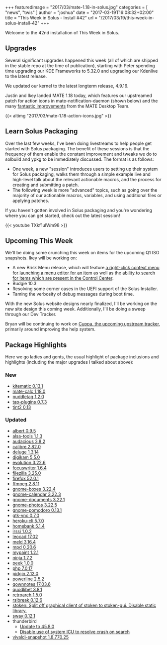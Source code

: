 +++
featuredimage = "2017/03/mate-1.18-in-solus.jpg"
categories = [
"news", 
"twis"
]
author = "joshua"
date = "2017-03-19T16:08:32+02:00"
title = "This Week in Solus - Install #42"
url = "/2017/03/19/this-week-in-solus-install-42"
+++

Welcome to the 42nd installation of This Week in Solus.

## Upgrades

Several significant upgrades happened this week (all of which are shipped in the stable repo at the time of publication), starting with Peter spending time upgrading our KDE Frameworks to 5.32.0 and upgrading our Kdenlive to the latest release.

We updated our kernel to the latest longterm release, 4.9.16.

Justin and Ikey landed MATE 1.18 today, which features our upstreamed patch for action icons in mate-notification-daemon (shown below) and the many [fantastic improvements](https://mate-desktop.org/blog/2017-03-13-mate-1-18-released/) from the MATE Desktop Team.

{{< altimg "2017/03/mate-1.18-action-icons.jpg" >}}

## Learn Solus Packaging

Over the last few weeks, I've been doing livestreams to help people get started with Solus packaging. The benefit of these sessions is that the frequency of them enable the constant improvement and tweaks we do to solbuild and ypkg to be immediately discussed. The format is as follows:

- One week, a new "session" introduces users to setting up their system for Solus packaging, walks them through a simple example live and high-level talk about the relevant actionable macros, and the process for creating and submitting a patch.
- The following week is more "advanced" topics, such as going over the majority of our actionable macros, variables, and using additional files or applying patches.

If you haven't gotten involved in Solus packaging and you're wondering where you can get started, check out the latest session!

{{< youtube TXkf1ulWm98 >}}

## Upcoming This Week

We'll be doing some crunching this week on items for the upcoming Q1 ISO snapshots. Ikey will be working on:

- A new Brisk Menu release, which will feature [a right-click context menu for launching a menu editor for an item](https://github.com/solus-project/brisk-menu/issues/16) as well as the [ability to search for items which are present in the Control Center](https://github.com/solus-project/brisk-menu/issues/10).
- Budgie 10.3
- Resolving some corner cases in the UEFI support of the Solus Installer.
- Taming the verbosity of debug messages during boot time.

With the new Solus website designs nearly finalized, I'll be working on the new site design this coming week. Additionally, I'll be doing a sweep through our Dev Tracker.

Bryan will be continuing to work on [Cuppa, the upcoming upstream tracker](https://github.com/DataDrake/cuppa), primarily around improving the help system.

## Package Highlights

Here we go ladies and gents, the usual highlight of package inclusions and highlights (including the major upgrades I talked about above):

### New

- [kitematic 0.13.1](https://git.solus-project.com/packages/kitematic/commit/?id=2845647da23587fa90198029e6a6cdf530783a18)
- [mate-calc 1.18.0](https://git.solus-project.com/packages/mate-calc/commit/?id=2b193e9e0a2efc939f58047ba16763e1cf095f26)
- [puddletag 1.2.0](https://git.solus-project.com/packages/puddletag/commit/?id=a0eec36b36ae011cdb9ddfa386365d59402be759)
- [tap-plugins 0.7.3](https://git.solus-project.com/packages/tap-plugins/commit/?id=457ba185989975c40cecf3fc008d56f8e00b0d48)
- [tint2 0.13](https://git.solus-project.com/packages/tint2/commit/?id=a15e444eacd0353e26661b8902ab8dcea37d14c7)

### Updated

- [albert 0.9.5](https://git.solus-project.com/packages/albert/commit/?id=7c502736b7181e87b162b5df05655652f2d3e41d)
- [alsa-tools 1.1.3](https://git.solus-project.com/packages/alsa-tools/commit/?id=2a9c618c31e42c1ea96b95fb08719abb0959d9dc)
- [audacious 3.8.2](https://git.solus-project.com/packages/audacious/commit/?id=391034c4a52109054d489fa181efbd92f19a4f7f)
- [calibre 2.82.0](https://git.solus-project.com/packages/calibre/commit/?id=295e2fe6bf7fdc6ca0efa5b6a83de87991152e26)
- [deluge 1.3.14](https://git.solus-project.com/packages/deluge/commit/?id=b47636ccb3363e3955d070a90ed34bf3ba5b31d2)
- [digikam 5.5.0](https://git.solus-project.com/packages/digikam/commit/?id=7874623b1012f430da937480fbd5ee2c06fe66dc)
- [evolution 3.22.6](https://git.solus-project.com/packages/evolution/commit/?id=78c23c86ba3369d1fe885d822f3a4bb1f7c5d9c9)
- [focuswriter 1.6.4](https://git.solus-project.com/packages/focuswriter/commit/?id=a4fbaf2275d7f41fcc99bc0fdb1f340e43007309)
- [filezilla 3.25.0](https://git.solus-project.com/packages/filezilla/commit/?id=ca833c5fd9f6dd0fdec418dcb54be7341df872a7)
- [firefox 52.0.1](https://git.solus-project.com/packages/firefox/commit/?id=b9970b30e4bb27c3a87e43ba2c1ad32c403f6f82)
- [ffmpeg 2.8.11](https://git.solus-project.com/packages/ffmpeg/commit/?id=013f2d5ddebcb007c39979920f8b3fed6c5525d8)
- [gnome-boxes 3.22.4](https://git.solus-project.com/packages/gnome-boxes/commit/?id=633089ed77dfb21ba6bf242e670000c76b5f63db)
- [gnome-calendar 3.22.3](https://git.solus-project.com/packages/gnome-calendar/commit/?id=ba8b39f98b2318f04724fe7426ff397508e0302a)
- [gnome-documents 3.22.1](https://git.solus-project.com/packages/gnome-documents/commit/?id=a41fbe6b6dcc596bf06e06e44e6298b2eb5fb6b7)
- [gnome-photos 3.22.5](https://git.solus-project.com/packages/gnome-photos/commit/?id=95c383699f5a0025b2ba5add9fc39b1b2f010f46)
- [gnome-pomodoro 0.13.1](https://git.solus-project.com/packages/gnome-pomodoro/commit/?id=5fa50aec623016a6172163bbb7b9dc1512298c65)
- [gtk-vnc 0.7.0](https://git.solus-project.com/packages/gtk-vnc/commit/?id=eeb8ac8794170be27b83d55acfe19cd4eb3af3e6)
- [heroku-cli 5.7.0](https://git.solus-project.com/packages/heroku-cli/commit/?id=250e4e0b3160745946c4a99ce42ca23a6e7b8bb6)
- [homebank 5.1.4](https://git.solus-project.com/packages/homebank/commit/?id=4c1688b7a8d949d7f4083a51e8a91ba65b1b571e)
- [irssi 1.0.2](https://git.solus-project.com/packages/irssi/commit/?id=0ff859e0784fa641972cafb25123d7753cf588b2)
- [leocad 17.02](https://git.solus-project.com/packages/leocad/commit/?id=25d2564f9507a2d68cadd6be3bd45ef9b3066737)
- [meld 3.16.4](https://git.solus-project.com/packages/meld/commit/?id=f149a9d24fa225ddb326d2bafe895f9b77597b20)
- [mpd 0.20.6](https://git.solus-project.com/packages/mpd/commit/?id=f45c11dba887f6f0ba9f208ffcda8d4b22b0c12f)
- [mypaint 1.2.1](https://git.solus-project.com/packages/mypaint/commit/?id=5ceb51783d1e5d854550e52002878a69667179b1)
- [ninja 1.7.2](https://git.solus-project.com/packages/ninja/commit/?id=58761d10802e7b0c9244a8ab6a39ba0ab9203b01)
- [peek 1.0.0](https://git.solus-project.com/packages/peek/commit/?id=541d935267b0a142908852539dda80eb8fa74383)
- [php 7.0.17](https://git.solus-project.com/packages/php/commit/?id=31079020be6581775a8a5a70a90d21bd0fa8f462)
- [pidgin 2.12.0](https://git.solus-project.com/packages/pidgin/commit/?id=75f4f0e34c54d57d3f1ab12290f4c1de6ce0ea6d)
- [powerline 2.5.2](https://git.solus-project.com/packages/powerline/commit/?id=04b3bf3103e8e971018af126d39c388972e43cfb)
- [qownnotes 17.03.6](https://git.solus-project.com/packages/qownnotes/commit/?id=bcb017486ad0d0c98fa9ac82d1613cc1a9bfd4fd)
- [quodlibet 3.8.1](https://git.solus-project.com/packages/quodlibet/commit/?id=bbce72da10c847a6484f27f086a995afd8c95ec2)
- [retroarch 1.5.0](https://git.solus-project.com/packages/retroarch/commit/?id=26fcea68fb07b75ce7504293ef9d7504834bb178)
- [rsibreak 0.12.6](https://git.solus-project.com/packages/rsibreak/commit/?id=21d1e83584944d707b9f9182a6a0830b6ab5f6f5)
- [stoken: Split off graphical client of stoken to stoken-gui. Disable static library.](https://git.solus-project.com/packages/stoken/commit/?id=75feae9bca9679908a3749dffa136a520c71ae14)
- [sway 0.12.1](https://git.solus-project.com/packages/sway/commit/?id=c09c77244924a2cbc6bc937326dda1f34f84d6be)
- thunderbird
  - [Update to 45.8.0](https://git.solus-project.com/packages/thunderbird/commit/?id=9c1db8eb31c9664e830734ab7aa7c032e2400f39)
  - [Disable use of system ICU to resolve crash on search](https://git.solus-project.com/packages/thunderbird/commit/?id=b81db941d4fad4af9a0375e2df13e92022783da6)
- [vivaldi-snapshot 1.8.770.25](https://git.solus-project.com/packages/vivaldi-snapshot/commit/?id=328fbaed21d2a60d9827596b33e3f1737db9f533)